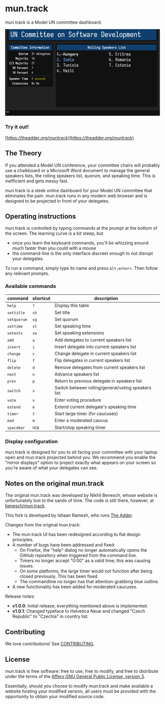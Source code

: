 # mun.track

mun.track is a Model UN committee dashboard.

![mun.track dashboard](public/dashboard.png)

### Try it out!

[https://theadder.org/muntrack](https://theadder.org/muntrack)

## The Theory

If you attended a Model UN conference, your committee chairs will probably use a
chalkboard or a Microsoft Word document to manage the general speakers lists,
the rolling speakers list, quorum, and speaking time. This is inefficient and
gets messy fast.

mun.track is a sleek online dashboard for your Model UN committee that
eliminates the pain. mun.track runs in any modern web browser and is designed to
be projected in front of your delegates.

## Operating instructions

mun.track is controlled by typing commands at the prompt at the bottom of the
screen. The learning curve is a bit steep, but

* once you learn the keyboard commands, you'll be whizzing around much faster
  than you could with a mouse
* the command-line is the only interface discreet enough to not disrupt your
  delegates.

To run a command, simply type its name and press `&lt;enter>`. Then follow any
relevant prompts.

### Available commands

| command     | shortcut | description                                          |
|-------------|----------|------------------------------------------------------|
| `help`      | `?`      | Display this table                                   |
| `settitle`  | `sh`     | Set title                                            |
| `setquorum` | `sq`     | Set quorum                                           |
| `settime`   | `st`     | Set speaking time                                    |
| `setexts`   | `se`     | Set speaking extensions                              |
| `add`       | `a`      | Add delegates to current speakers list               |
| `insert`    | `i`      | Insert delegate into current speakers list           |
| `change`    | `c`      | Change delegate in current speakers list             |
| `flip`      | `f`      | Flip delegates in current speakers list              |
| `delete`    | `d`      | Remove delegates from current speakers list          |
| `next`      | `n`      | Advance speakers list                                |
| `prev`      | `p`      | Return to previous delegate in speakers list         |
| `switch`    | `s`      | Switch between rolling/general/voting speakers list  |
| `vote`      | `v`      | Enter voting procedure                               |
| `extend`    | `e`      | Extend current delegate's speaking time              |
| `timer`     | `t`      | Start large timer (for caucuses)                     |
| `mod`       | `m`      | Enter a moderated caucus                             |
| `spacebar`  | n/a      | Start/stop speaking timer                            |

### Display configuration

mun.track is designed for you to sit facing your committee with your laptop open
and mun.track projected behind you. We recommend you enable the "mirror
displays" option to project exactly what appears on your screen so you're aware
of what your delegates can see.

## Notes on the original mun.track

The original mun.track was developed by Nikhil Benesch, whose website is unfortunately lost to the sands of time.
The code is still there, however, at [benesch/mun.track](https://github.com/benesch/mun.track).

This fork is developed by Ishaan Ramesh, who runs [The Adder](https://theadder.org).

Changes from the original mun.track:
* The mun.track UI has been redesigned according to flat design principles.
* A number of bugs have been addressed and fixed:
  * On Firefox, the "help" dialog no longer automatically opens the GitHub repository when triggered from the command
line.
  * Timers no longer accept "0:00" as a valid time; this was causing issues.
  * On some platforms, the large timer would not function after being closed previously. This has been fixed.
  * The commandline no longer has that attention-grabbing blue outline.
* A new functionality has been added for moderated caucuses.

Release notes:
* **v1.0.0**: Initial release; everything mentioned above is implemented.
* **v1.0.1**: Changed typeface to Helvetica Neue and changed "Czech Republic" to "Czechia" in country list.

## Contributing

We love contributions! See [CONTRIBUTING](CONTRIBUTING.md).

## License

mun.track is free software: free to use, free to modify, and free to distribute
under the terms of the [Affero GNU General Public License, version 3][agpl].

Essentially, should you choose to modify mun.track and make available a website
hosting your modified version, all users must be provided with the opportunity
to obtain your modified source code.

[agpl]: http://www.gnu.org/licenses/agpl-3.0.html
